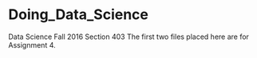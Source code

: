 # Doing_Data_Science
Data Science Fall 2016 Section 403
The first two files placed here are for Assignment 4.
